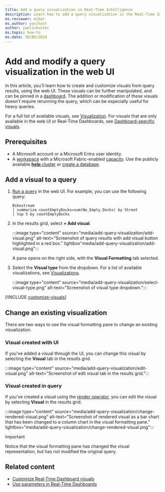 ```yaml
---
title: Add a query visualization in Real-Time Intelligence
description: Learn how to add a query visualization in the Real-Time Intelligence web UI.
ms.reviewer: mibar
ms.author: yaschust
author: yaelschuster
ms.topic: how-to
ms.date: 10/09/2024
---
```

# Add and modify a query visualization in the web UI

In this article, you'll learn how to create and customize visuals from query results, using the web UI. These visuals can be further manipulated, and can be pinned in a [dashboard](dashboard-real-time-create.md). The addition or modification of these visuals doesn't require rerunning the query, which can be especially useful for heavy queries.

For a full list of available visuals, see [Visualization](/kusto/query/render-operator?view=microsoft-fabric&preserve-view=true#visualization). For visuals that are only available in the web UI or Real-Time Dashboards, see [Dashboard-specific visuals](dashboard-visuals.md).

## Prerequisites

* A Microsoft account or a Microsoft Entra user identity.
* A [workspace](../get-started/create-workspaces.md) with a Microsoft Fabric-enabled [capacity](../enterprise/licenses.md#capacity). Use the publicly available [**help** cluster](https://dataexplorer.azure.com/help) or [create a database](create-database.md).

## Add a visual to a query

1. [Run a query](create-query-set.md) in the web UI. For example, you can use the following query:

    ```kusto
    Bikestream
    | summarize countEmptyDocks=sum(No_Empty_Docks) by Street
    | top 5 by countEmptyDocks
    ```

1. In the results grid, select **+ Add visual**.

    :::image type="content" source="media/add-query-visualization/add-visual.png" alt-text="Screenshot of query results with add visual button highlighted in a red box." lightbox"media/add-query-visualization/add-visual.png":::

    A pane opens on the right side, with the **Visual Formatting** tab selected.

1. Select the **Visual type** from the dropdown. For a list of available visualizations, see [Visualizations](/kusto/query/render-operator?view=microsoft-fabric&preserve-view=true#visualization).

    :::image type="content" source="media/add-query-visualization/select-visual-type.png" alt-text="Screenshot of visual type dropdown.":::

[!INCLUDE [customize-visuals](~/../kusto-repo/data-explorer/includes/cross-repo/customize-visuals.md)]

## Change an existing visualization

There are two ways to use the visual formatting pane to change an existing visualization.

### Visual created with UI

If you've added a visual through the UI, you can change this visual by selecting the **Visual** tab in the results grid.

:::image type="content" source="media/add-query-visualization/edit-visual.png" alt-text="Screenshot of edit visual tab in the results grid.":::

### Visual created in query

If you've created a visual using the [render operator](/kusto/query/render-operator?view=azure-data-explorer&preserve-view=true), you can edit the visual by selecting **Visual** in the results grid.

:::image type="content" source="media/add-query-visualization/change-rendered-visual.png" alt-text="Screenshot of rendered visual as a bar chart that has been changed to a column chart in the visual formatting pane." lightbox="media/add-query-visualization/change-rendered-visual.png":::

> [!IMPORTANT]
> Notice that the visual formatting pane has changed the visual representation, but has not modified the original query.

## Related content

* [Customize Real-Time Dashboard visuals](dashboard-visuals-customize.md)
* [Use parameters in Real-Time Dashboards](dashboard-parameters.md)

